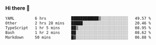 ### Hi there 👋

<!--
**urzz/urzz** is a ✨ _special_ ✨ repository because its `README.md` (this file) appears on your GitHub profile.

Here are some ideas to get you started:

- 🔭 I’m currently working on ...
- 🌱 I’m currently learning ...
- 👯 I’m looking to collaborate on ...
- 🤔 I’m looking for help with ...
- 💬 Ask me about ...
- 📫 How to reach me: ...
- 😄 Pronouns: ...
- ⚡ Fun fact: ...
-->

<!--START_SECTION:waka-->

```txt
YAML         6 hrs           ████████████▒░░░░░░░░░░░░   49.57 %
Other        2 hrs 28 mins   █████░░░░░░░░░░░░░░░░░░░░   20.46 %
TypeScript   1 hr 5 mins     ██▒░░░░░░░░░░░░░░░░░░░░░░   08.95 %
Bash         1 hr 2 mins     ██░░░░░░░░░░░░░░░░░░░░░░░   08.62 %
Markdown     50 mins         █▓░░░░░░░░░░░░░░░░░░░░░░░   06.88 %
```

<!--END_SECTION:waka-->
